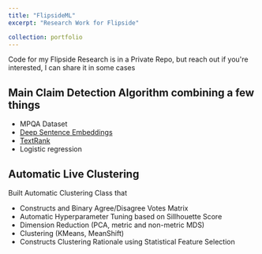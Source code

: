 ```yaml
---
title: "FlipsideML"
excerpt: "Research Work for Flipside"

collection: portfolio
---
```


Code for my Flipside Research is in a Private Repo, but reach out if you're interested, I can share it in some cases

## Main Claim Detection Algorithm combining a few things

* MPQA Dataset
* [Deep Sentence Embeddings](https://arxiv.org/abs/1705.02364)
* [TextRank](https://web.eecs.umich.edu/~mihalcea/papers/mihalcea.emnlp04.pdf)
* Logistic regression

## Automatic Live Clustering 

Built Automatic Clustering Class that 

* Constructs and Binary Agree/Disagree Votes Matrix
* Automatic Hyperparameter Tuning based on Sillhouette Score
* Dimension Reduction (PCA, metric and non-metric MDS)
* Clustering (KMeans, MeanShift)
* Constructs Clustering Rationale using Statistical Feature Selection
